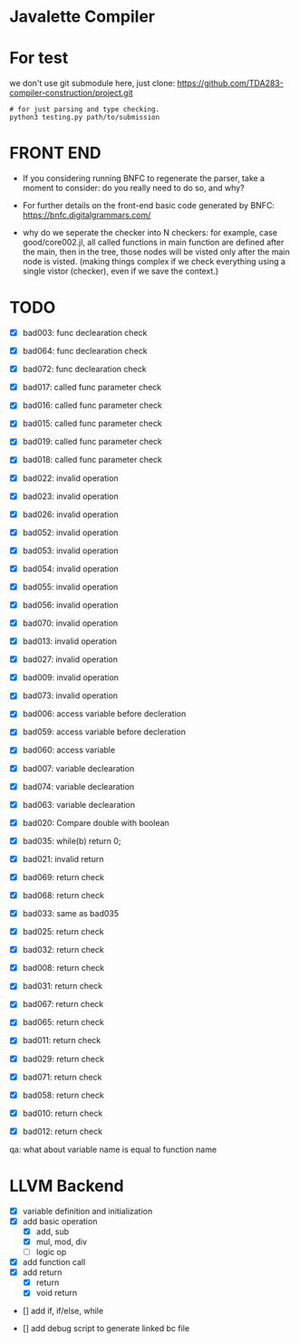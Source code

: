 # Javalette Compiler

# For test
we don't use git submodule here, just clone: https://github.com/TDA283-compiler-construction/project.git

```
# for just parsing and type checking.
python3 testing.py path/to/submission 
```


# FRONT END
+ If you considering running BNFC to regenerate the parser, take a moment to consider: do you really need to do so, and why?

+ For further details on the front-end basic code generated by BNFC: https://bnfc.digitalgrammars.com/


+ why do we seperate the checker into N checkers: for example, case good/core002.jl, all called functions in main function are defined after the main, then in the tree, those nodes will be visted only after the main node is visted. (making things complex if we check everything using a single vistor (checker), even if we save the context.)

# TODO 
- [x] bad003: func declearation check
- [x] bad064: func declearation check
- [x] bad072: func declearation check

- [x] bad017: called func parameter check
- [x] bad016: called func parameter check
- [x] bad015: called func parameter check
- [x] bad019: called func parameter check
- [x] bad018: called func parameter check

- [x] bad022: invalid operation
- [x] bad023: invalid operation

- [x] bad026: invalid operation

<!-- op -->
- [x] bad052: invalid operation
- [x] bad053: invalid operation
- [x] bad054: invalid operation
- [x] bad055: invalid operation
- [x] bad056: invalid operation
- [x] bad070: invalid operation
- [x] bad013: invalid operation


- [x] bad027: invalid operation
- [x] bad009: invalid operation

<!-- func -->
- [x] bad073: invalid operation


- [x] bad006: access variable before decleration
- [x] bad059: access variable before decleration
- [x] bad060: access variable

- [x] bad007: variable declearation
- [x] bad074: variable declearation
- [x] bad063: variable declearation

- [x] bad020: Compare double with boolean

- [x] bad035: while(b) return 0; 
- [x] bad021: invalid return
- [x] bad069: return check
- [x] bad068: return check

- [x] bad033: same as bad035
- [x] bad025: return check
- [x] bad032: return check
- [x] bad008: return check
- [x] bad031: return check
- [x] bad067: return check
- [x] bad065: return check
- [x] bad011: return check
- [x] bad029: return check
- [x] bad071: return check
- [x] bad058: return check
- [x] bad010: return check
- [x] bad012: return check



qa: what about  variable name is equal to function name


# LLVM Backend
- [x] variable definition and initialization
- [x] add basic operation
  - [x] add, sub
  - [x] mul, mod, div
  - [ ] logic op
- [x] add function call
- [x] add return 
  - [x] return
  - [x] void return
- [] add if, if/else, while


- [] add debug script to generate linked bc file

